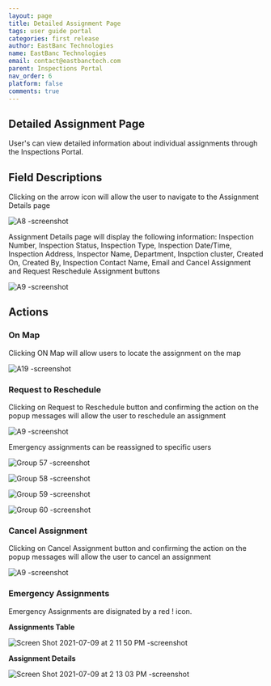 ```yaml
---
layout: page
title: Detailed Assignment Page
tags: user guide portal
categories: first release
author: EastBanc Technologies
name: EastBanc Technologies
email: contact@eastbanctech.com
parent: Inspections Portal
nav_order: 6
platform: false
comments: true
---
```


<section id="detailed-assignment-page" markdown="1">

# Detailed Assignment Page

User's can view detailed information about individual assignments through the Inspections Portal.

<section id="field-descriptions" markdown="1">

## Field Descriptions<a name="-Field-Descriptions"></a>

Clicking on the arrow icon will allow the user to navigate to the Assignment Details page

![A8 -screenshot](https://user-images.githubusercontent.com/81990744/119043390-fd381780-b986-11eb-8e6f-96b798ab5981.png)

Assignment Details page will display the following information: Inspection Number, Inspection Status, Inspection Type, Inspection Date/Time, Inspection Address, Inspector Name, Department, Inspction cluster, Created On, Created By, Inspection Contact Name, Email and Cancel Assignment and Request Reschedule Assignment buttons

![A9 -screenshot](https://user-images.githubusercontent.com/81990744/119044435-2c02bd80-b988-11eb-85ca-301074c51c03.png)

</section>

<section id="actions" markdown="1">

## Actions<a name="-Actions"></a>

<section id="on-map" markdown="1">

### On Map<a name="-On-Map"></a>
Clicking ON Map will allow users to locate the assignment on the map

![A19 -screenshot](https://user-images.githubusercontent.com/81990744/119044955-d67ae080-b988-11eb-8584-44304bc48021.png)

</section>

<section id="request-to-reschedule" markdown="1">

### Request to Reschedule<a name="-Request-to-Reschedule"></a>
Clicking on Request to Reschedule button and confirming the action on the popup messages will allow the user to reschedule an assignment

![A9 -screenshot](https://user-images.githubusercontent.com/81990744/119044435-2c02bd80-b988-11eb-85ca-301074c51c03.png)

Emergency assignments can be reassigned to specific users

![Group 57 -screenshot](https://user-images.githubusercontent.com/84864458/125327360-07d0b680-e311-11eb-833c-78a029381112.png)

![Group 58 -screenshot](https://user-images.githubusercontent.com/84864458/125327397-11f2b500-e311-11eb-940c-e950ed433cf6.png)

![Group 59 -screenshot](https://user-images.githubusercontent.com/84864458/125327417-17e89600-e311-11eb-904c-09b9ac703203.png)

![Group 60 -screenshot](https://user-images.githubusercontent.com/84864458/125327449-1e770d80-e311-11eb-8386-1eb64c2ce1ed.png)
</section>

<section id="cancel-assignment" markdown="1">

### Cancel Assignment<a name="-Cancel-Assignment"></a>
Clicking on Cancel Assignment button and confirming the action on the popup messages will allow the user to cancel an assignment

![A9 -screenshot](https://user-images.githubusercontent.com/81990744/119044435-2c02bd80-b988-11eb-85ca-301074c51c03.png)

</section>

<section id="emergency-assignments" markdown="1">

### Emergency Assignments<a name="-Emergency Assignments"></a>
Emergency Assignments are disignated by a red ! icon.

**Assignments Table**

![Screen Shot 2021-07-09 at 2 11 50 PM -screenshot](https://user-images.githubusercontent.com/84864458/125119896-b7164f00-e0bf-11eb-9886-d08655ba7a57.png)

**Assignment Details**

![Screen Shot 2021-07-09 at 2 13 03 PM -screenshot](https://user-images.githubusercontent.com/84864458/125119971-cdbca600-e0bf-11eb-9460-fb54ebcf9140.png)


</section>
</section>
</section>
